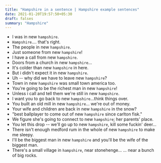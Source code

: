 ```yaml
---
title: "Hampshire in a sentence | Hampshire example sentences"
date: 2021-01-20T19:57:50+05:30
draft: falses
summary: "Hampshire"
---
```

- I was in new `hampshire`.
- `Hampshire`.... that's right.
- The people in new `hampshire`.
- Just someone from new `hampshire`!
- I have a call from new `hampshire`.
- Doors from a church in new `hampshire`...
- It's colder than new `hampshire` in here.
- But i didn't expect it in new `hampshire`.
- Uh -- why did we have to leave new `hampshire`?
- Town in new `hampshire` was small town america too.
- You're going to be the richest man in new `hampshire`!
- Unless i call and tell them we're still in new `hampshire`.
- I want you to go back to new `hampshire`...think things over.
- You built an old mill in new `hampshire`... we're out of money.
- Your wife and children are back in new `hampshire` in the snow?
- "best ballplayer to come out of new `hampshire` since carlton fisk."
- We figure she's going to connect to new `hampshire`; her parents' place.
- You let this drop -- we'll go up to new `hampshire`, kill some fuckin' deer...
- There isn't enough medford rum in the whole of new `hampshire` to make me sleepy.
- I'll be the biggest man in new `hampshire` and you'll be the wife of the biggest man.
- There's a small village in `hampshire`, near stonehenge... ... near a bunch of big rocks.
                 
